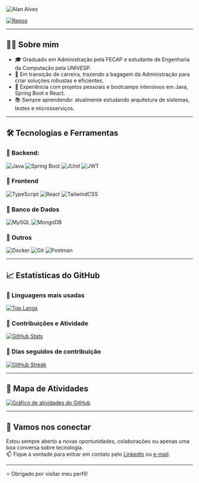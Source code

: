 ![Alan Alves](https://readme-typing-svg.herokuapp.com?font=audiowide&size=40&color=66FCF1&width=900&height=80&lines=Olá,+eu+sou+Alan+Alves;Desenvolvedor+Backend+Java;Estudante+de+Engenharia+da+Computação)

[![Repos](https://custom-icon-badges.herokuapp.com/badge/-Meus%20Repositórios-333333?style=for-the-badge&logo=repo&logoColor=white)](https://github.com/alanalvess?tab=repositories)

---

## 👨‍💻 Sobre mim

- 🎓 Graduado em Administração pela FECAP e estudante de Engenharia da Computação pela UNIVESP.  
- 🚀 Em transição de carreira, trazendo a bagagem da Administração para criar soluções robustas e eficientes.
- 💼 Experiência com projetos pessoais e bootcamps intensivos em Java, Spring Boot e React.  
- 📚 Sempre aprendendo: atualmente estudando arquitetura de sistemas, testes e microsserviços.  

---

## 🛠️ Tecnologias e Ferramentas

### 🔹 Backend: 
![Java](https://img.shields.io/badge/Java-555555?style=for-the-badge&logo=java&logoColor=white)
![Spring Boot](https://img.shields.io/badge/Spring%20Boot-555555?style=for-the-badge&logo=spring-boot&logoColor=white)
![JUnit](https://img.shields.io/badge/JUnit-555555?style=for-the-badge&logo=check-circle&logoColor=white)
![JWT](https://img.shields.io/badge/JWT-555555?style=for-the-badge&logo=json-web-tokens&logoColor=white)

### 🔹 Frontend
![TypeScript](https://img.shields.io/badge/TypeScript-555555?style=for-the-badge&logo=typescript&logoColor=white)
![React](https://img.shields.io/badge/React-555555?style=for-the-badge&logo=react&logoColor=white)
![TailwindCSS](https://img.shields.io/badge/TailwindCSS-555555?style=for-the-badge&logo=tailwind-css&logoColor=white)

### 🔹 Banco de Dados
![MySQL](https://img.shields.io/badge/MySQL-555555?style=for-the-badge&logo=mysql&logoColor=white)
![MongoDB](https://img.shields.io/badge/MongoDB-555555?style=for-the-badge&logo=mongodb&logoColor=white)

### 🔹 Outros
![Docker](https://img.shields.io/badge/Docker-555555?style=for-the-badge&logo=docker&logoColor=white)
![Git](https://img.shields.io/badge/Git-555555?style=for-the-badge&logo=git&logoColor=white)
![Postman](https://img.shields.io/badge/Postman-555555?style=for-the-badge&logo=postman&logoColor=white)

---

## 📈 Estatísticas do GitHub

### 🔹 Linguagens mais usadas
[![Top Langs](https://github-readme-stats.vercel.app/api/top-langs/?username=AlanAlvess&theme=nord&layout=compact&hide_border=true&&hide_title=true)](https://github.com/anuraghazra/github-readme-stats)

### 🔹 Contribuições e Atividade
[![GitHub Stats](https://github-readme-stats.vercel.app/api?username=AlanAlvess&show_icons=true&theme=nord&hide_border=true&count_private=true&layout=compact&hide_title=true)](https://github.com/anuraghazra/github-readme-stats)

### 🔹 Dias seguidos de contribuição
[![GitHub Streak](https://streak-stats.demolab.com/?user=AlanAlvess&theme=nord&hide_border=true)](https://git.io/streak-stats)

---

## 🧠 Mapa de Atividades
[![Gráfico de atividades do GitHub](https://github-readme-activity-graph.vercel.app/graph?username=AlanAlvess&theme=nord&hide_border=true&radius=10&height=350&hide_title=true)](https://github.com/ashutosh00710/github-readme-activity-graph)

---

## 🤝 Vamos nos conectar

Estou sempre aberto a novas oportunidades, colaborações ou apenas uma boa conversa sobre tecnologia.  
📫 Fique à vontade para entrar em contato pelo [LinkedIn](https://www.linkedin.com/in/alanalvess/) ou [e-mail](mailto:alan.alvess@outlook.com).

---

⭐ Obrigado por visitar meu perfil!

